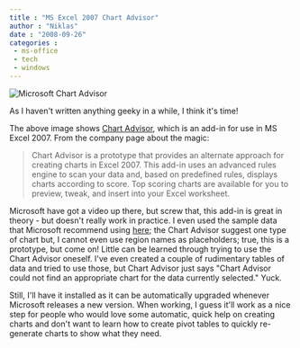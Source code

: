```yaml
---
title : "MS Excel 2007 Chart Advisor"
author : "Niklas"
date : "2008-09-26"
categories : 
 - ms-office
 - tech
 - windows
---
```


![Microsoft Chart Advisor](http://www.officelabs.com/projects/chartadvisor/PublishingImages/chad_preview2.png)

As I haven't written anything geeky in a while, I think it's time!

The above image shows [Chart Advisor](http://www.officelabs.com/projects/chartadvisor/Pages/default.aspx), which is an add-in for use in MS Excel 2007. From the company page about the magic:

> Chart Advisor is a prototype that provides an alternate approach for creating charts in Excel 2007. This add-in uses an advanced rules engine to scan your data and, based on predefined rules, displays charts according to score. Top scoring charts are available for you to preview, tweak, and insert into your Excel worksheet.

Microsoft have got a video up there, but screw that, this add-in is great in theory - but doesn't really work in practice. I even used the sample data that Microsoft recommend using [here](http://blogs.msdn.com/excel/archive/2008/09/25/chart-advisor.aspx); the Chart Advisor suggest one type of chart but, I cannot even use region names as placeholders; true, this is a prototype, but come on! Little can be learned through trying to use the Chart Advisor oneself. I've even created a couple of rudimentary tables of data and tried to use those, but Chart Advisor just says "Chart Advisor could not find an appropriate chart for the data currently selected." Yuck.

Still, I'll have it installed as it can be automatically upgraded whenever Microsoft releases a new version. When working, I guess it'll work as a nice step for people who would love some automatic, quick help on creating charts and don't want to learn how to create pivot tables to quickly re-generate charts to show what they need.
